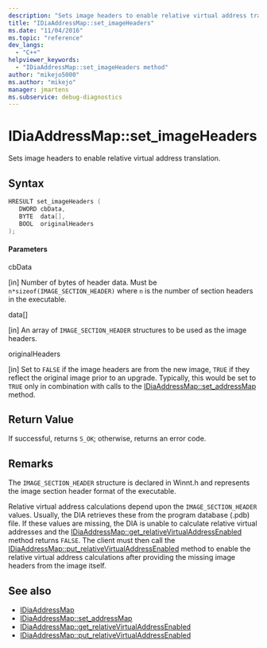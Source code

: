 ```yaml
---
description: "Sets image headers to enable relative virtual address translation."
title: "IDiaAddressMap::set_imageHeaders"
ms.date: "11/04/2016"
ms.topic: "reference"
dev_langs:
  - "C++"
helpviewer_keywords:
  - "IDiaAddressMap::set_imageHeaders method"
author: "mikejo5000"
ms.author: "mikejo"
manager: jmartens
ms.subservice: debug-diagnostics
---
```

# IDiaAddressMap::set_imageHeaders

Sets image headers to enable relative virtual address translation.

## Syntax

```C++
HRESULT set_imageHeaders ( 
   DWORD cbData,
   BYTE  data[],
   BOOL  originalHeaders
);
```

#### Parameters
 cbData

[in] Number of bytes of header data. Must be `n*sizeof(IMAGE_SECTION_HEADER)` where `n` is the number of section headers in the executable.

 data[]

[in] An array of  `IMAGE_SECTION_HEADER` structures to be used as the image headers.

 originalHeaders

[in] Set to `FALSE` if the image headers are from the new image, `TRUE` if they reflect the original image prior to an upgrade. Typically, this would be set to `TRUE` only in combination with calls to the [IDiaAddressMap::set_addressMap](../../debugger/debug-interface-access/idiaaddressmap-set-addressmap.md) method.

## Return Value
 If successful, returns `S_OK`; otherwise, returns an error code.

## Remarks
 The `IMAGE_SECTION_HEADER` structure is declared in Winnt.h and represents the image section header format of the executable.

 Relative virtual address calculations depend upon the `IMAGE_SECTION_HEADER` values. Usually, the DIA retrieves these from the program database (.pdb) file. If these values are missing, the DIA is unable to calculate relative virtual addresses and the [IDiaAddressMap::get_relativeVirtualAddressEnabled](../../debugger/debug-interface-access/idiaaddressmap-get-relativevirtualaddressenabled.md) method returns `FALSE`. The client must then call the [IDiaAddressMap::put_relativeVirtualAddressEnabled](../../debugger/debug-interface-access/idiaaddressmap-put-relativevirtualaddressenabled.md) method to enable the relative virtual address calculations after providing the missing image headers from the image itself.

## See also
- [IDiaAddressMap](../../debugger/debug-interface-access/idiaaddressmap.md)
- [IDiaAddressMap::set_addressMap](../../debugger/debug-interface-access/idiaaddressmap-set-addressmap.md)
- [IDiaAddressMap::get_relativeVirtualAddressEnabled](../../debugger/debug-interface-access/idiaaddressmap-get-relativevirtualaddressenabled.md)
- [IDiaAddressMap::put_relativeVirtualAddressEnabled](../../debugger/debug-interface-access/idiaaddressmap-put-relativevirtualaddressenabled.md)
